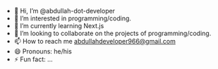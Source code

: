 - 👋 Hi, I’m @abdullah-dot-developer
- 👀 I’m interested in programming/coding.
- 🌱 I’m currently learning Next.js
- 💞️ I’m looking to collaborate on the projects of programming/coding.
- 📫 How to reach me abdullahdeveloper966@gmail.com
- 😄 Pronouns: he/his
- ⚡ Fun fact: ...

<!---
abdullah-dot-developer/abdullah-dot-developer is a ✨ special ✨ repository because its `README.md` (this file) appears on your GitHub profile.
You can click the Preview link to take a look at your changes.
--->
